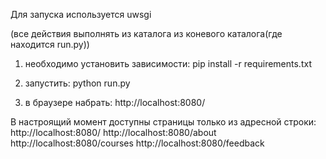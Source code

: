 Для запуска используется uwsgi

(все действия выполнять из каталога из коневого каталога(где находится run.py))
1. необходимо установить зависимости: 
pip install -r  requirements.txt

2. запустить:
python run.py

3. в браузере набрать:
http://localhost:8080/

В настроящий момент доступны страницы только из адресной строки:
http://localhost:8080/
http://localhost:8080/about
http://localhost:8080/courses
http://localhost:8080/feedback
